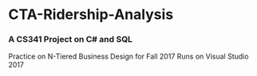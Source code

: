 # CTA-Ridership-Analysis
### A CS341 Project on C# and SQL
Practice on N-Tiered Business Design for Fall 2017  Runs on Visual Studio 2017
